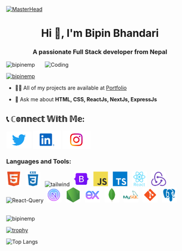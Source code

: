 [![MasterHead](https://media2.giphy.com/headers/GitHub/w8ZJLtJbmuph.gif)](https://rishavchanda.io)

<h1 align="center" >Hi 👋, I'm Bipin Bhandari</h1>
<h3 align="center">A passionate Full Stack developer from Nepal</h3>
<img align="right" alt="Coding" width="400" src="https://media.tenor.com/GfSX-u7VGM4AAAAC/coding.gif">

<p align="left"> <img src="https://komarev.com/ghpvc/?username=bipinemp&label=Profile%20views&color=0e75b6&style=flat" alt="bipinemp" /> </p>

<p align="left"> <a href="https://twitter.com/bipinemp" target="_blank"><img src="https://img.shields.io/twitter/follow/bipinemp?logo=twitter&style=for-the-badge" alt="bipinemp" /></a> </p>

- 👨‍💻 All of my projects are available at <a href="https://bipin-bhandari.com.np" target="_blank" > Portfolio </a>

- 💬 Ask me about **HTML, CSS, ReactJs, NextJs, ExpressJs**

## 📞 ℂ𝕠𝕟𝕟𝕖𝕔𝕥 𝕎𝕚𝕥𝕙 𝕄𝕖:

<p align="left">
<!-- Twitter -->
  <a href="https://twitter.com/Bipinemp" target="blank"><img align="center" src="./icons/twitter.svg" alt="Bipinemp" height="45" /></a>
<!-- LinkedIn -->
  <a href="https://linkedin.com/in/bipin-bhandari-a14904237" target="blank"><img align="center" src="./icons/linkedin.svg" alt="bipin bhandari" height="50" /></a>
<!-- Instagram -->
  <a href="https://instagram.com/bipin.emp" target="blank"><img align="center" src="./icons/ig.svg" alt="Bipin Emp" height="50" /></a>

<h3 align="left">Languages and Tools:</h3>
   <p align="left" >
        <img
          src="https://raw.githubusercontent.com/devicons/devicon/master/icons/html5/html5-original.svg"
          alt="html5"
          width="40"
          height="40"
          title="HTML5"
        />
      &nbsp;
        <img
          src="https://raw.githubusercontent.com/devicons/devicon/master/icons/css3/css3-plain-wordmark.svg"
          alt="css3"
          width="40"
          height="40"
          title="CSS3"
        />
&nbsp;
        <img
          src="https://www.vectorlogo.zone/logos/tailwindcss/tailwindcss-icon.svg"
          alt="tailwind"
          width="40"
          height="40"
          title="TailwindCSS"
        />
      &nbsp;
        <img
          src="https://raw.githubusercontent.com/devicons/devicon/master/icons/bootstrap/bootstrap-original.svg"
          alt="Bootstrap"
          width="40"
          height="40"
          title="Bootstrap"
        />
      &nbsp;
        <img
          src="https://raw.githubusercontent.com/devicons/devicon/master/icons/javascript/javascript-original.svg"
          alt="javascript"
          width="40"
          height="40"
          title="JavaScript"
        />
      &nbsp;
        <img
          src="https://raw.githubusercontent.com/devicons/devicon/master/icons/typescript/typescript-plain.svg"
          alt="TypeScript"
          width="40"
          height="40"
          title="TypeScript"
        />
      &nbsp;
        <img
          src="https://raw.githubusercontent.com/devicons/devicon/master/icons/react/react-original-wordmark.svg"
          alt="react"
          width="40"
          height="40"
          title="React.JS"
        />
&nbsp;
        <img
          src="https://raw.githubusercontent.com/devicons/devicon/master/icons/redux/redux-original.svg"
          alt="redux"
          width="40"
          height="40"
          title="Redux"
        />
&nbsp;
          <img
          src="https://miro.medium.com/v2/resize:fit:1400/1*elhu-42TzQEdsFjKDbQhhA.png"
          alt="React-Query"
          width="40"
          height="40"
          title="React-Query"
        />&nbsp;
        <img src="./icons/nextjs.svg" alt="nextjs" height="40"/>
&nbsp;
        <img
          src="https://raw.githubusercontent.com/devicons/devicon/master/icons/nodejs/nodejs-original.svg"
          alt="nodejs"
          width="40"
          height="40"
          title="Node.JS"
        />
&nbsp;
        <img src="./icons/express.svg" alt="express" height="40"/>
&nbsp;
        <img src="./icons/mongodb.svg" alt="mongodb" height="40"/>
&nbsp;
        <img src="./icons/mysql.svg" alt="mongodb" height="40"/>
&nbsp;
        <img src="./icons/git.svg" alt="mongodb" height="40"/>
&nbsp;
        <img src="./icons/postgres.svg" alt="mongodb" height="40"/>
&nbsp;
    </p>
    </br>
<img align="center" src="https://github-readme-streak-stats.herokuapp.com/?user=bipinemp" alt="bipinemp" /></br>

[![trophy](https://github-profile-trophy.vercel.app/?username=bipinemp)](https://github.com/bipinemp/github-profile-trophy) </br>

![Top Langs](https://github-readme-stats.vercel.app/api/top-langs/?username=bipinemp&hide_progress=true) </br>
